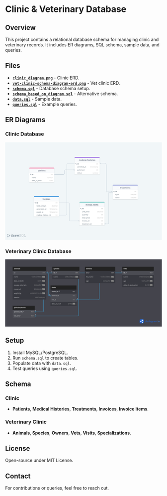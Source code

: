 # Clinic & Veterinary Database

## Overview
This project contains a relational database schema for managing clinic and veterinary records. It includes ER diagrams, SQL schema, sample data, and queries.

## Files
- **[`clinic_diagram.png`](clinic_diagram.png)** - Clinic ERD.
- **[`vet-clinic-schema-diagram-erd.png`](vet-clinic-schema-diagram-erd.png)** - Vet clinic ERD.
- **[`schema.sql`](schema.sql)** - Database schema setup.
- **[`schema_based_on_diagram.sql`](schema_based_on_diagram.sql)** - Alternative schema.
- **[`data.sql`](data.sql)** - Sample data.
- **[`queries.sql`](queries.sql)** - Example queries.

## ER Diagrams
### Clinic Database
![Clinic ERD](clinic_diagram.png)

### Veterinary Clinic Database
![Vet Clinic ERD](vet-clinic-schema-diagram-erd.png)

## Setup
1. Install MySQL/PostgreSQL.
2. Run `schema.sql` to create tables.
3. Populate data with `data.sql`.
4. Test queries using `queries.sql`.

## Schema
### Clinic
- **Patients**, **Medical Histories**, **Treatments**, **Invoices**, **Invoice Items**.

### Veterinary Clinic
- **Animals**, **Species**, **Owners**, **Vets**, **Visits**, **Specializations**.

## License
Open-source under MIT License.

## Contact
For contributions or queries, feel free to reach out.

